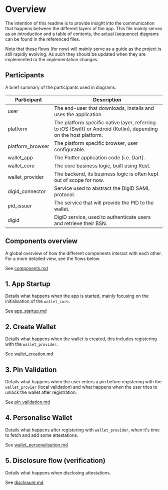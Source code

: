# Overview

The intention of this readme is to provide insight into the communication that happens between the different layers of the app. This file mainly serves as an introduction and a table of contents, the actual (sequence) diagrams can be found in the referenced files.

Note that these flows (for now) will mainly serve as a guide as the project is still rapidly evolving. As such they should be updated when they are implemented or the implementation changes.

## Participants

A brief summary of the participants used in diagrams.

| Participant | Description                                                                                                         |
|---|-------------------------------------------------------------------------------------------------------------------------------|
| user | The end-user that downloads, installs and uses the application.                                                            |
| platform | The platform specific native layer, referring to iOS (Swift) or Android (Kotlin), depending on the host platform.      |
| platform_browser | The platform specific browser, user configurable.                                                              |
| wallet_app | The Flutter application code (i.e. Dart).                                                                            |
| wallet_core | The core business logic, built using Rust.                                                                          |
| wallet_provider | The backend, its business logic is often kept out of scope for now.                                             |
| digid_connector | Service used to abstract the DigiD SAML protocol.                                                               |
| pid_issuer | The service that will provide the PID to the wallet.                                                                 |
| digid | DigiD service, used to authenticate users and retrieve their BSN.                                                         |


## Components overview

A global overview of how the different components interact with each other. For a more detailed view, see the flows below.

See [components.md](./components.md)

## 1. App Startup

Details what happens when the app is started, mainly focusing on the initialisation of the `wallet_core`.

See [app_startup.md](./flows/app_startup.md)

## 2. Create Wallet

Details what happens when the wallet is created, this includes registering with the `wallet_provider`.

See [wallet_creation.md](./flows/wallet_creation.md)

## 3. Pin Validation

Details what happens when the user enters a pin before registering with the `wallet_provier` (local validation) and what happens when the user tries to unlock the wallet after registration.

See [pin_validation.md](./flows/pin_validation.md)

## 4. Personalise Wallet

Details what happens after registering with `wallet_provider`, when it's time to fetch and add some attestations.

See [wallet_personalisation.md](./flows/wallet_personalisation.md)

## 5. Disclosure flow (verification)

Details what happens when disclosing attestations.

See [disclosure.md](./flows/disclosure.md)

